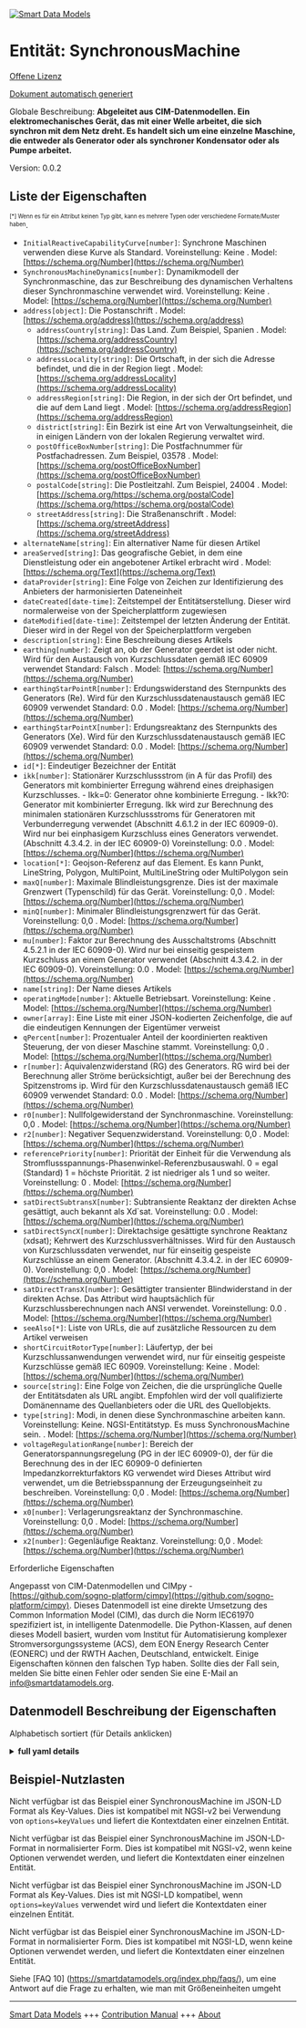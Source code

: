 <!-- 10-Header -->  
[![Smart Data Models](https://smartdatamodels.org/wp-content/uploads/2022/01/SmartDataModels_logo.png "Logo")](https://smartdatamodels.org)  
Entität: SynchronousMachine  
===========================<!-- /10-Header -->  
<!-- 15-License -->  
[Offene Lizenz](https://github.com/smart-data-models//dataModel.EnergyCIM/blob/master/SynchronousMachine/LICENSE.md)  
[Dokument automatisch generiert](https://docs.google.com/presentation/d/e/2PACX-1vTs-Ng5dIAwkg91oTTUdt8ua7woBXhPnwavZ0FxgR8BsAI_Ek3C5q97Nd94HS8KhP-r_quD4H0fgyt3/pub?start=false&loop=false&delayms=3000#slide=id.gb715ace035_0_60)  
<!-- /15-License -->  
<!-- 20-Description -->  
Globale Beschreibung: **Abgeleitet aus CIM-Datenmodellen. Ein elektromechanisches Gerät, das mit einer Welle arbeitet, die sich synchron mit dem Netz dreht. Es handelt sich um eine einzelne Maschine, die entweder als Generator oder als synchroner Kondensator oder als Pumpe arbeitet.**  
Version: 0.0.2  
<!-- /20-Description -->  
<!-- 30-PropertiesList -->  

## Liste der Eigenschaften  

<sup><sub>[*] Wenn es für ein Attribut keinen Typ gibt, kann es mehrere Typen oder verschiedene Formate/Muster haben</sub></sup>.  
- `InitialReactiveCapabilityCurve[number]`: Synchrone Maschinen verwenden diese Kurve als Standard. Voreinstellung: Keine  . Model: [https://schema.org/Number](https://schema.org/Number)- `SynchronousMachineDynamics[number]`: Dynamikmodell der Synchronmaschine, das zur Beschreibung des dynamischen Verhaltens dieser Synchronmaschine verwendet wird. Voreinstellung: Keine  . Model: [https://schema.org/Number](https://schema.org/Number)- `address[object]`: Die Postanschrift  . Model: [https://schema.org/address](https://schema.org/address)	- `addressCountry[string]`: Das Land. Zum Beispiel, Spanien  . Model: [https://schema.org/addressCountry](https://schema.org/addressCountry)  
	- `addressLocality[string]`: Die Ortschaft, in der sich die Adresse befindet, und die in der Region liegt  . Model: [https://schema.org/addressLocality](https://schema.org/addressLocality)  
	- `addressRegion[string]`: Die Region, in der sich der Ort befindet, und die auf dem Land liegt  . Model: [https://schema.org/addressRegion](https://schema.org/addressRegion)  
	- `district[string]`: Ein Bezirk ist eine Art von Verwaltungseinheit, die in einigen Ländern von der lokalen Regierung verwaltet wird.    
	- `postOfficeBoxNumber[string]`: Die Postfachnummer für Postfachadressen. Zum Beispiel, 03578  . Model: [https://schema.org/postOfficeBoxNumber](https://schema.org/postOfficeBoxNumber)  
	- `postalCode[string]`: Die Postleitzahl. Zum Beispiel, 24004  . Model: [https://schema.org/https://schema.org/postalCode](https://schema.org/https://schema.org/postalCode)  
	- `streetAddress[string]`: Die Straßenanschrift  . Model: [https://schema.org/streetAddress](https://schema.org/streetAddress)  
- `alternateName[string]`: Ein alternativer Name für diesen Artikel  - `areaServed[string]`: Das geografische Gebiet, in dem eine Dienstleistung oder ein angebotener Artikel erbracht wird  . Model: [https://schema.org/Text](https://schema.org/Text)- `dataProvider[string]`: Eine Folge von Zeichen zur Identifizierung des Anbieters der harmonisierten Dateneinheit  - `dateCreated[date-time]`: Zeitstempel der Entitätserstellung. Dieser wird normalerweise von der Speicherplattform zugewiesen  - `dateModified[date-time]`: Zeitstempel der letzten Änderung der Entität. Dieser wird in der Regel von der Speicherplattform vergeben  - `description[string]`: Eine Beschreibung dieses Artikels  - `earthing[number]`: Zeigt an, ob der Generator geerdet ist oder nicht. Wird für den Austausch von Kurzschlussdaten gemäß IEC 60909 verwendet Standard: Falsch  . Model: [https://schema.org/Number](https://schema.org/Number)- `earthingStarPointR[number]`: Erdungswiderstand des Sternpunkts des Generators (Re). Wird für den Kurzschlussdatenaustausch gemäß IEC 60909 verwendet Standard: 0.0  . Model: [https://schema.org/Number](https://schema.org/Number)- `earthingStarPointX[number]`: Erdungsreaktanz des Sternpunkts des Generators (Xe). Wird für den Kurzschlussdatenaustausch gemäß IEC 60909 verwendet Standard: 0.0  . Model: [https://schema.org/Number](https://schema.org/Number)- `id[*]`: Eindeutiger Bezeichner der Entität  - `ikk[number]`: Stationärer Kurzschlussstrom (in A für das Profil) des Generators mit kombinierter Erregung während eines dreiphasigen Kurzschlusses. - Ikk=0: Generator ohne kombinierte Erregung. - Ikk?0: Generator mit kombinierter Erregung. Ikk wird zur Berechnung des minimalen stationären Kurzschlussstroms für Generatoren mit Verbunderregung verwendet (Abschnitt 4.6.1.2 in der IEC 60909-0). Wird nur bei einphasigem Kurzschluss eines Generators verwendet. (Abschnitt 4.3.4.2. in der IEC 60909-0) Voreinstellung: 0.0  . Model: [https://schema.org/Number](https://schema.org/Number)- `location[*]`: Geojson-Referenz auf das Element. Es kann Punkt, LineString, Polygon, MultiPoint, MultiLineString oder MultiPolygon sein  - `maxQ[number]`: Maximale Blindleistungsgrenze. Dies ist der maximale Grenzwert (Typenschild) für das Gerät. Voreinstellung: 0,0  . Model: [https://schema.org/Number](https://schema.org/Number)- `minQ[number]`: Minimaler Blindleistungsgrenzwert für das Gerät. Voreinstellung: 0,0  . Model: [https://schema.org/Number](https://schema.org/Number)- `mu[number]`: Faktor zur Berechnung des Ausschaltstroms (Abschnitt 4.5.2.1 in der IEC 60909-0). Wird nur bei einseitig gespeistem Kurzschluss an einem Generator verwendet (Abschnitt 4.3.4.2. in der IEC 60909-0). Voreinstellung: 0.0  . Model: [https://schema.org/Number](https://schema.org/Number)- `name[string]`: Der Name dieses Artikels  - `operatingMode[number]`: Aktuelle Betriebsart. Voreinstellung: Keine  . Model: [https://schema.org/Number](https://schema.org/Number)- `owner[array]`: Eine Liste mit einer JSON-kodierten Zeichenfolge, die auf die eindeutigen Kennungen der Eigentümer verweist  - `qPercent[number]`: Prozentualer Anteil der koordinierten reaktiven Steuerung, der von dieser Maschine stammt. Voreinstellung: 0,0  . Model: [https://schema.org/Number](https://schema.org/Number)- `r[number]`: Äquivalenzwiderstand (RG) des Generators. RG wird bei der Berechnung aller Ströme berücksichtigt, außer bei der Berechnung des Spitzenstroms ip. Wird für den Kurzschlussdatenaustausch gemäß IEC 60909 verwendet Standard: 0.0  . Model: [https://schema.org/Number](https://schema.org/Number)- `r0[number]`: Nullfolgewiderstand der Synchronmaschine. Voreinstellung: 0,0  . Model: [https://schema.org/Number](https://schema.org/Number)- `r2[number]`: Negativer Sequenzwiderstand. Voreinstellung: 0,0  . Model: [https://schema.org/Number](https://schema.org/Number)- `referencePriority[number]`: Priorität der Einheit für die Verwendung als Stromflussspannungs-Phasenwinkel-Referenzbusauswahl. 0 = egal (Standard) 1 = höchste Priorität. 2 ist niedriger als 1 und so weiter. Voreinstellung: 0  . Model: [https://schema.org/Number](https://schema.org/Number)- `satDirectSubtransX[number]`: Subtransiente Reaktanz der direkten Achse gesättigt, auch bekannt als Xd`sat. Voreinstellung: 0.0  . Model: [https://schema.org/Number](https://schema.org/Number)- `satDirectSyncX[number]`: Direktachsige gesättigte synchrone Reaktanz (xdsat); Kehrwert des Kurzschlussverhältnisses. Wird für den Austausch von Kurzschlussdaten verwendet, nur für einseitig gespeiste Kurzschlüsse an einem Generator. (Abschnitt 4.3.4.2. in der IEC 60909-0). Voreinstellung: 0,0  . Model: [https://schema.org/Number](https://schema.org/Number)- `satDirectTransX[number]`: Gesättigter transienter Blindwiderstand in der direkten Achse. Das Attribut wird hauptsächlich für Kurzschlussberechnungen nach ANSI verwendet. Voreinstellung: 0.0  . Model: [https://schema.org/Number](https://schema.org/Number)- `seeAlso[*]`: Liste von URLs, die auf zusätzliche Ressourcen zu dem Artikel verweisen  - `shortCircuitRotorType[number]`: Läufertyp, der bei Kurzschlussanwendungen verwendet wird, nur für einseitig gespeiste Kurzschlüsse gemäß IEC 60909. Voreinstellung: Keine  . Model: [https://schema.org/Number](https://schema.org/Number)- `source[string]`: Eine Folge von Zeichen, die die ursprüngliche Quelle der Entitätsdaten als URL angibt. Empfohlen wird der voll qualifizierte Domänenname des Quellanbieters oder die URL des Quellobjekts.  - `type[string]`: Modi, in denen diese Synchronmaschine arbeiten kann. Voreinstellung: Keine. NGSI-Entitätstyp. Es muss SynchronousMachine sein.  . Model: [https://schema.org/Number](https://schema.org/Number)- `voltageRegulationRange[number]`: Bereich der Generatorspannungsregelung (PG in der IEC 60909-0), der für die Berechnung des in der IEC 60909-0 definierten Impedanzkorrekturfaktors KG verwendet wird Dieses Attribut wird verwendet, um die Betriebsspannung der Erzeugungseinheit zu beschreiben. Voreinstellung: 0,0  . Model: [https://schema.org/Number](https://schema.org/Number)- `x0[number]`: Verlagerungsreaktanz der Synchronmaschine. Voreinstellung: 0,0  . Model: [https://schema.org/Number](https://schema.org/Number)- `x2[number]`: Gegenläufige Reaktanz. Voreinstellung: 0,0  . Model: [https://schema.org/Number](https://schema.org/Number)<!-- /30-PropertiesList -->  
<!-- 35-RequiredProperties -->  
Erforderliche Eigenschaften  
<!-- /35-RequiredProperties -->  
<!-- 40-RequiredProperties -->  
Angepasst von CIM-Datenmodellen und CIMpy - [https://github.com/sogno-platform/cimpy](https://github.com/sogno-platform/cimpy). Dieses Datenmodell ist eine direkte Umsetzung des Common Information Model (CIM), das durch die Norm IEC61970 spezifiziert ist, in intelligente Datenmodelle. Die Python-Klassen, auf denen dieses Modell basiert, wurden vom Institut für Automatisierung komplexer Stromversorgungssysteme (ACS), dem EON Energy Research Center (EONERC) und der RWTH Aachen, Deutschland, entwickelt. Einige Eigenschaften können den falschen Typ haben. Sollte dies der Fall sein, melden Sie bitte einen Fehler oder senden Sie eine E-Mail an info@smartdatamodels.org.  
<!-- /40-RequiredProperties -->  
<!-- 50-DataModelHeader -->  
## Datenmodell Beschreibung der Eigenschaften  
Alphabetisch sortiert (für Details anklicken)  
<!-- /50-DataModelHeader -->  
<!-- 60-ModelYaml -->  
<details><summary><strong>full yaml details</strong></summary>    
```yaml  
SynchronousMachine:    
  description: Adapted from CIM data models. An electromechanical device that operates with shaft rotating synchronously with the network. It is a single machine operating either as a generator or synchronous condenser or pump.    
  properties:    
    InitialReactiveCapabilityCurve:    
      description: 'Synchronous machines using this curve as default. Default: None'    
      type: number    
      x-ngsi:    
        model: https://schema.org/Number    
        type: Property    
    SynchronousMachineDynamics:    
      description: 'Synchronous machine dynamics model used to describe dynamic behavior of this synchronous machine. Default: None'    
      type: number    
      x-ngsi:    
        model: https://schema.org/Number    
        type: Property    
    address:    
      description: The mailing address    
      properties:    
        addressCountry:    
          description: 'The country. For example, Spain'    
          type: string    
          x-ngsi:    
            model: https://schema.org/addressCountry    
            type: Property    
        addressLocality:    
          description: 'The locality in which the street address is, and which is in the region'    
          type: string    
          x-ngsi:    
            model: https://schema.org/addressLocality    
            type: Property    
        addressRegion:    
          description: 'The region in which the locality is, and which is in the country'    
          type: string    
          x-ngsi:    
            model: https://schema.org/addressRegion    
            type: Property    
        district:    
          description: 'A district is a type of administrative division that, in some countries, is managed by the local government'    
          type: string    
          x-ngsi:    
            type: Property    
        postOfficeBoxNumber:    
          description: 'The post office box number for PO box addresses. For example, 03578'    
          type: string    
          x-ngsi:    
            model: https://schema.org/postOfficeBoxNumber    
            type: Property    
        postalCode:    
          description: 'The postal code. For example, 24004'    
          type: string    
          x-ngsi:    
            model: https://schema.org/https://schema.org/postalCode    
            type: Property    
        streetAddress:    
          description: The street address    
          type: string    
          x-ngsi:    
            model: https://schema.org/streetAddress    
            type: Property    
        streetNr:    
          description: Number identifying a specific property on a public street    
          type: string    
          x-ngsi:    
            type: Property    
      type: object    
      x-ngsi:    
        model: https://schema.org/address    
        type: Property    
    alternateName:    
      description: An alternative name for this item    
      type: string    
      x-ngsi:    
        type: Property    
    areaServed:    
      description: The geographic area where a service or offered item is provided    
      type: string    
      x-ngsi:    
        model: https://schema.org/Text    
        type: Property    
    dataProvider:    
      description: A sequence of characters identifying the provider of the harmonised data entity    
      type: string    
      x-ngsi:    
        type: Property    
    dateCreated:    
      description: Entity creation timestamp. This will usually be allocated by the storage platform    
      format: date-time    
      type: string    
      x-ngsi:    
        type: Property    
    dateModified:    
      description: Timestamp of the last modification of the entity. This will usually be allocated by the storage platform    
      format: date-time    
      type: string    
      x-ngsi:    
        type: Property    
    description:    
      description: A description of this item    
      type: string    
      x-ngsi:    
        type: Property    
    earthing:    
      description: 'Indicates whether or not the generator is earthed. Used for short circuit data exchange according to IEC 60909 Default: False'    
      type: number    
      x-ngsi:    
        model: https://schema.org/Number    
        type: Property    
    earthingStarPointR:    
      description: 'Generator star point earthing resistance (Re). Used for short circuit data exchange according to IEC 60909 Default: 0.0'    
      type: number    
      x-ngsi:    
        model: https://schema.org/Number    
        type: Property    
    earthingStarPointX:    
      description: 'Generator star point earthing reactance (Xe). Used for short circuit data exchange according to IEC 60909 Default: 0.0'    
      type: number    
      x-ngsi:    
        model: https://schema.org/Number    
        type: Property    
    id:    
      anyOf:    
        - description: Identifier format of any NGSI entity    
          maxLength: 256    
          minLength: 1    
          pattern: ^[\w\-\.\{\}\$\+\*\[\]`|~^@!,:\\]+$    
          type: string    
          x-ngsi:    
            type: Property    
        - description: Identifier format of any NGSI entity    
          format: uri    
          type: string    
          x-ngsi:    
            type: Property    
      description: Unique identifier of the entity    
      x-ngsi:    
        type: Property    
    ikk:    
      description: 'Steady-state short-circuit current (in A for the profile) of generator with compound excitation during 3-phase short circuit. - Ikk=0: Generator with no compound excitation. - Ikk?0: Generator with compound excitation. Ikk is used to calculate the minimum steady-state short-circuit current for generators with compound excitation (Section 4.6.1.2 in the IEC 60909-0) Used only for single fed short circuit on a generator. (Section 4.3.4.2. in the IEC 60909-0) Default: 0.0'    
      type: number    
      x-ngsi:    
        model: https://schema.org/Number    
        type: Property    
    location:    
      description: 'Geojson reference to the item. It can be Point, LineString, Polygon, MultiPoint, MultiLineString or MultiPolygon'    
      oneOf:    
        - description: Geojson reference to the item. Point    
          properties:    
            bbox:    
              items:    
                type: number    
              minItems: 4    
              type: array    
            coordinates:    
              items:    
                type: number    
              minItems: 2    
              type: array    
            type:    
              enum:    
                - Point    
              type: string    
          required:    
            - type    
            - coordinates    
          title: GeoJSON Point    
          type: object    
          x-ngsi:    
            type: GeoProperty    
        - description: Geojson reference to the item. LineString    
          properties:    
            bbox:    
              items:    
                type: number    
              minItems: 4    
              type: array    
            coordinates:    
              items:    
                items:    
                  type: number    
                minItems: 2    
                type: array    
              minItems: 2    
              type: array    
            type:    
              enum:    
                - LineString    
              type: string    
          required:    
            - type    
            - coordinates    
          title: GeoJSON LineString    
          type: object    
          x-ngsi:    
            type: GeoProperty    
        - description: Geojson reference to the item. Polygon    
          properties:    
            bbox:    
              items:    
                type: number    
              minItems: 4    
              type: array    
            coordinates:    
              items:    
                items:    
                  items:    
                    type: number    
                  minItems: 2    
                  type: array    
                minItems: 4    
                type: array    
              type: array    
            type:    
              enum:    
                - Polygon    
              type: string    
          required:    
            - type    
            - coordinates    
          title: GeoJSON Polygon    
          type: object    
          x-ngsi:    
            type: GeoProperty    
        - description: Geojson reference to the item. MultiPoint    
          properties:    
            bbox:    
              items:    
                type: number    
              minItems: 4    
              type: array    
            coordinates:    
              items:    
                items:    
                  type: number    
                minItems: 2    
                type: array    
              type: array    
            type:    
              enum:    
                - MultiPoint    
              type: string    
          required:    
            - type    
            - coordinates    
          title: GeoJSON MultiPoint    
          type: object    
          x-ngsi:    
            type: GeoProperty    
        - description: Geojson reference to the item. MultiLineString    
          properties:    
            bbox:    
              items:    
                type: number    
              minItems: 4    
              type: array    
            coordinates:    
              items:    
                items:    
                  items:    
                    type: number    
                  minItems: 2    
                  type: array    
                minItems: 2    
                type: array    
              type: array    
            type:    
              enum:    
                - MultiLineString    
              type: string    
          required:    
            - type    
            - coordinates    
          title: GeoJSON MultiLineString    
          type: object    
          x-ngsi:    
            type: GeoProperty    
        - description: Geojson reference to the item. MultiLineString    
          properties:    
            bbox:    
              items:    
                type: number    
              minItems: 4    
              type: array    
            coordinates:    
              items:    
                items:    
                  items:    
                    items:    
                      type: number    
                    minItems: 2    
                    type: array    
                  minItems: 4    
                  type: array    
                type: array    
              type: array    
            type:    
              enum:    
                - MultiPolygon    
              type: string    
          required:    
            - type    
            - coordinates    
          title: GeoJSON MultiPolygon    
          type: object    
          x-ngsi:    
            type: GeoProperty    
      x-ngsi:    
        type: GeoProperty    
    maxQ:    
      description: 'Maximum reactive power limit. This is the maximum (nameplate) limit for the unit. Default: 0.0'    
      type: number    
      x-ngsi:    
        model: https://schema.org/Number    
        type: Property    
    minQ:    
      description: 'Minimum reactive power limit for the unit. Default: 0.0'    
      type: number    
      x-ngsi:    
        model: https://schema.org/Number    
        type: Property    
    mu:    
      description: 'Factor to calculate the breaking current (Section 4.5.2.1 in the IEC 60909-0). Used only for single fed short circuit on a generator (Section 4.3.4.2. in the IEC 60909-0). Default: 0.0'    
      type: number    
      x-ngsi:    
        model: https://schema.org/Number    
        type: Property    
    name:    
      description: The name of this item    
      type: string    
      x-ngsi:    
        type: Property    
    operatingMode:    
      description: 'Current mode of operation. Default: None'    
      type: number    
      x-ngsi:    
        model: https://schema.org/Number    
        type: Property    
    owner:    
      description: A List containing a JSON encoded sequence of characters referencing the unique Ids of the owner(s)    
      items:    
        anyOf:    
          - description: Identifier format of any NGSI entity    
            maxLength: 256    
            minLength: 1    
            pattern: ^[\w\-\.\{\}\$\+\*\[\]`|~^@!,:\\]+$    
            type: string    
            x-ngsi:    
              type: Property    
          - description: Identifier format of any NGSI entity    
            format: uri    
            type: string    
            x-ngsi:    
              type: Property    
        description: Unique identifier of the entity    
        x-ngsi:    
          type: Property    
      type: array    
      x-ngsi:    
        type: Property    
    qPercent:    
      description: 'Percent of the coordinated reactive control that comes from this machine. Default: 0.0'    
      type: number    
      x-ngsi:    
        model: https://schema.org/Number    
        type: Property    
    r:    
      description: 'Equivalent resistance (RG) of generator. RG is considered for the calculation of all currents, except for the calculation of the peak current ip. Used for short circuit data exchange according to IEC 60909 Default: 0.0'    
      type: number    
      x-ngsi:    
        model: https://schema.org/Number    
        type: Property    
    r0:    
      description: 'Zero sequence resistance of the synchronous machine. Default: 0.0'    
      type: number    
      x-ngsi:    
        model: https://schema.org/Number    
        type: Property    
    r2:    
      description: 'Negative sequence resistance. Default: 0.0'    
      type: number    
      x-ngsi:    
        model: https://schema.org/Number    
        type: Property    
    referencePriority:    
      description: 'Priority of unit for use as powerflow voltage phase angle reference bus selection. 0 = don t care (default) 1 = highest priority. 2 is less than 1 and so on. Default: 0'    
      type: number    
      x-ngsi:    
        model: https://schema.org/Number    
        type: Property    
    satDirectSubtransX:    
      description: 'Direct-axis subtransient reactance saturated, also known as Xd`sat. Default: 0.0'    
      type: number    
      x-ngsi:    
        model: https://schema.org/Number    
        type: Property    
    satDirectSyncX:    
      description: 'Direct-axes saturated synchronous reactance (xdsat); reciprocal of short-circuit ration. Used for short circuit data exchange, only for single fed short circuit on a generator. (Section 4.3.4.2. in the IEC 60909-0). Default: 0.0'    
      type: number    
      x-ngsi:    
        model: https://schema.org/Number    
        type: Property    
    satDirectTransX:    
      description: 'Saturated Direct-axis transient reactance. The attribute is primarily used for short circuit calculations according to ANSI. Default: 0.0'    
      type: number    
      x-ngsi:    
        model: https://schema.org/Number    
        type: Property    
    seeAlso:    
      description: list of uri pointing to additional resources about the item    
      oneOf:    
        - items:    
            format: uri    
            type: string    
          minItems: 1    
          type: array    
        - format: uri    
          type: string    
      x-ngsi:    
        type: Property    
    shortCircuitRotorType:    
      description: 'Type of rotor, used by short circuit applications, only for single fed short circuit according to IEC 60909. Default: None'    
      type: number    
      x-ngsi:    
        model: https://schema.org/Number    
        type: Property    
    source:    
      description: 'A sequence of characters giving the original source of the entity data as a URL. Recommended to be the fully qualified domain name of the source provider, or the URL to the source object'    
      type: string    
      x-ngsi:    
        type: Property    
    type:    
      description: 'Modes that this synchronous machine can operate in. Default: None. NGSI entity type. it has to be SynchronousMachine'    
      enum:    
        - SynchronousMachine    
      type: string    
      x-ngsi:    
        model: https://schema.org/Number    
        type: Property    
    voltageRegulationRange:    
      description: 'Range of generator voltage regulation (PG in the IEC 60909-0) used for calculation of the impedance correction factor KG defined in IEC 60909-0 This attribute is used to describe the operating voltage of the generating unit. Default: 0.0'    
      type: number    
      x-ngsi:    
        model: https://schema.org/Number    
        type: Property    
    x0:    
      description: 'Zero sequence reactance of the synchronous machine. Default: 0.0'    
      type: number    
      x-ngsi:    
        model: https://schema.org/Number    
        type: Property    
    x2:    
      description: 'Negative sequence reactance. Default: 0.0'    
      type: number    
      x-ngsi:    
        model: https://schema.org/Number    
        type: Property    
  required: []    
  type: object    
  x-derived-from: ""    
  x-disclaimer: 'Redistribution and use in source and binary forms, with or without modification, are permitted  provided that the license conditions are met. Copyleft (c) 2022 Contributors to Smart Data Models Program'    
  x-license-url: https://github.com/smart-data-models/dataModel.EnergyCIM/blob/master/SynchronousMachine/LICENSE.md    
  x-model-schema: https://smart-data-models.github.io/dataModels.CIMEnergyClasses/SynchronousMachine/schema.json    
  x-model-tags: ""    
  x-version: 0.0.2    
```  
</details>    
<!-- /60-ModelYaml -->  
<!-- 70-MiddleNotes -->  
<!-- /70-MiddleNotes -->  
<!-- 80-Examples -->  
## Beispiel-Nutzlasten  
Nicht verfügbar ist das Beispiel einer SynchronousMachine im JSON-LD Format als Key-Values. Dies ist kompatibel mit NGSI-v2 bei Verwendung von `options=keyValues` und liefert die Kontextdaten einer einzelnen Entität.  
Nicht verfügbar ist das Beispiel einer SynchronousMachine im JSON-LD-Format in normalisierter Form. Dies ist kompatibel mit NGSI-v2, wenn keine Optionen verwendet werden, und liefert die Kontextdaten einer einzelnen Entität.  
Nicht verfügbar ist das Beispiel einer SynchronousMachine im JSON-LD Format als Key-Values. Dies ist mit NGSI-LD kompatibel, wenn `options=keyValues` verwendet wird und liefert die Kontextdaten einer einzelnen Entität.  
Nicht verfügbar ist das Beispiel einer SynchronousMachine im JSON-LD-Format in normalisierter Form. Dies ist kompatibel mit NGSI-LD, wenn keine Optionen verwendet werden, und liefert die Kontextdaten einer einzelnen Entität.  
<!-- /80-Examples -->  
<!-- 90-FooterNotes -->  
<!-- /90-FooterNotes -->  
<!-- 95-Units -->  
Siehe [FAQ 10] (https://smartdatamodels.org/index.php/faqs/), um eine Antwort auf die Frage zu erhalten, wie man mit Größeneinheiten umgeht  
<!-- /95-Units -->  
<!-- 97-LastFooter -->  
---  
[Smart Data Models](https://smartdatamodels.org) +++ [Contribution Manual](https://bit.ly/contribution_manual) +++ [About](https://bit.ly/Introduction_SDM)<!-- /97-LastFooter -->  
